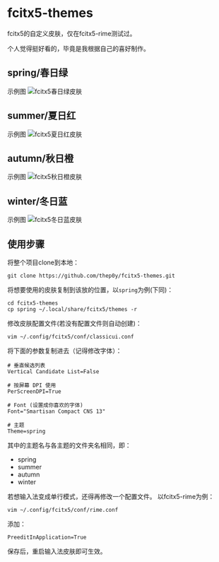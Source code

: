 # fcitx5-themes
fcitx5的自定义皮肤，仅在fcitx5-rime测试过。

个人觉得挺好看的，毕竟是我根据自己的喜好制作。

## spring/春日绿
示例图
![fcitx5春日绿皮肤](https://github.com/thep0y/fcitx5-themes/raw/main/images/1606626556.png)

## summer/夏日红
示例图
![fcitx5夏日红皮肤](https://github.com/thep0y/fcitx5-themes/raw/main/images/1606805712.png)

## autumn/秋日橙
示例图
![fcitx5秋日橙皮肤](https://github.com/thep0y/fcitx5-themes/raw/main/images/1606805738.png)

## winter/冬日蓝
示例图
![fcitx5冬日蓝皮肤](https://github.com/thep0y/fcitx5-themes/raw/main/images/1606805676.png)



## 使用步骤

将整个项目clone到本地：

```console
git clone https://github.com/thep0y/fcitx5-themes.git
```
将想要使用的皮肤复制到该放的位置，以`spring`为例(下同)：
```console
cd fcitx5-themes
cp spring ~/.local/share/fcitx5/themes -r
```
修改皮肤配置文件(若没有配置文件则自动创建)：
```console
vim ~/.config/fcitx5/conf/classicui.conf
```
将下面的参数复制进去（记得修改字体）：
```apacheconf
# 垂直候选列表
Vertical Candidate List=False

# 按屏幕 DPI 使用
PerScreenDPI=True

# Font (设置成你喜欢的字体)
Font="Smartisan Compact CNS 13"

# 主题
Theme=spring
```
其中的主题名与各主题的文件夹名相同，即：

- spring
- summer
- autumn
- winter



若想输入法变成单行模式，还得再修改一个配置文件。
以fcitx5-rime为例：

```console
vim ~/.config/fcitx5/conf/rime.conf
```
添加：
```apacheconf
PreeditInApplication=True
```

保存后，重启输入法皮肤即可生效。





